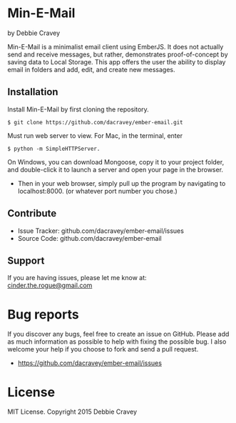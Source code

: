 
Min-E-Mail
========

by Debbie Cravey

Min-E-Mail is a minimalist email client using EmberJS. It does not actually send and receive messages, but rather, demonstrates proof-of-concept by saving data to Local Storage. This app offers the user the ability to display email in folders and add, edit, and create new messages.

Installation
------------

Install Min-E-Mail by first cloning the repository.

```
$ git clone https://github.com/dacravey/ember-email.git

```

Must run web server to view. For Mac, in the terminal, enter

```
$ python -m SimpleHTTPServer.

```
On Windows, you can download Mongoose, copy it to your project folder, and double-click it to launch a server and open your page in the browser.

* Then in your web browser, simply pull up the program by navigating to localhost:8000. (or whatever port number you chose.)


Contribute
----------
- Issue Tracker: github.com/dacravey/ember-email/issues
- Source Code: github.com/dacravey/ember-email

Support
-------

If you are having issues, please let me know at: cinder.the.rogue@gmail.com

Bug reports
===========

If you discover any bugs, feel free to create an issue on GitHub. Please add as much information as possible to help with fixing the possible bug. I also welcome your help if you choose to fork and send a pull request.

- https://github.com/dacravey/ember-email/issues

License
=======

MIT License. Copyright 2015 Debbie Cravey
